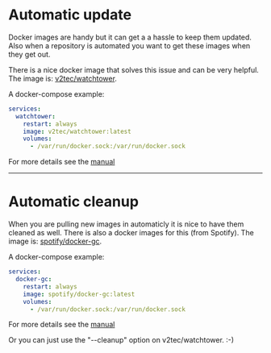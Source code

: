 # Automatic update

Docker images are handy but it can get a a hassle to keep them updated. Also when a repository is automated you want to get these images when they get out.

There is a nice docker image that solves this issue and can be very helpful. The image is: [v2tec/watchtower](https://hub.docker.com/r/v2tec/watchtower/).

A docker-compose example:
```yaml
services:
  watchtower:
    restart: always
    image: v2tec/watchtower:latest
    volumes:
      - /var/run/docker.sock:/var/run/docker.sock
```

For more details see the [manual](https://github.com/v2tec/watchtower/blob/master/README.md)


***


# Automatic cleanup

When you are pulling new images in automaticly it is nice to have them cleaned as well. There is also a docker images for this (from Spotify). The image is: [spotify/docker-gc](https://hub.docker.com/r/spotify/docker-gc/).

A docker-compose example:
```yaml
services:
  docker-gc:
    restart: always
    image: spotify/docker-gc:latest
    volumes:
      - /var/run/docker.sock:/var/run/docker.sock
```

For more details see the [manual](https://github.com/spotify/docker-gc/blob/master/README.md)

Or you can just use the "--cleanup" option on v2tec/watchtower. :-)